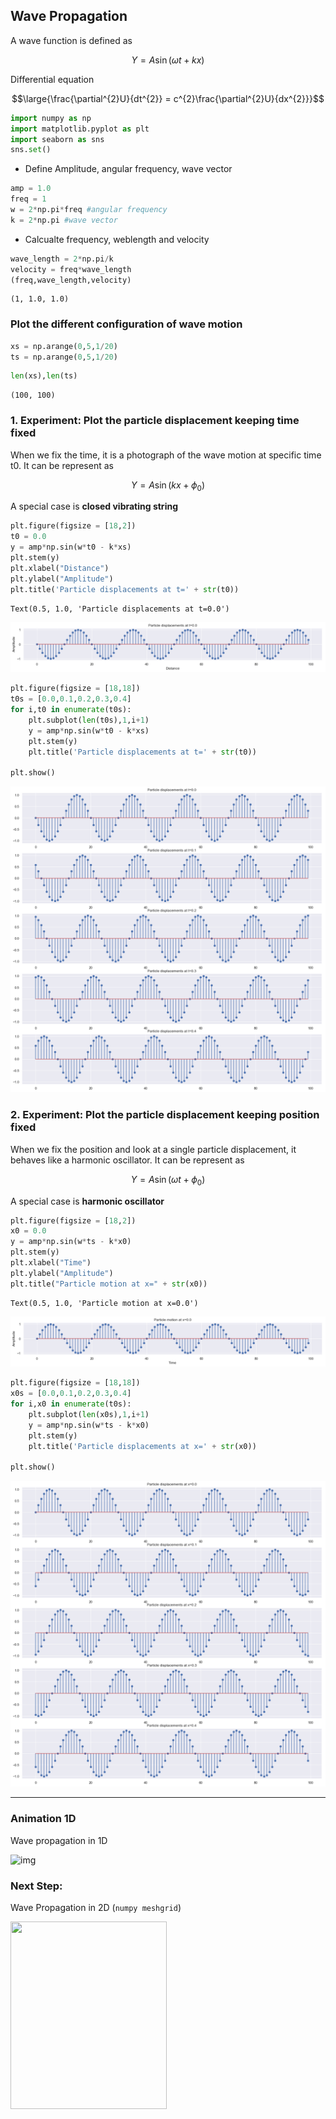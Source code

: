 ## Wave Propagation


A wave function is defined as 

$$Y = A \sin(\omega t + kx)$$

Differential equation

$$\large{\frac{\partial^{2}U}{dt^{2}} = c^{2}\frac{\partial^{2}U}{dx^{2}}}$$


```python
import numpy as np
import matplotlib.pyplot as plt
import seaborn as sns 
sns.set()
```

- Define Amplitude, angular frequency, wave vector


```python
amp = 1.0
freq = 1
w = 2*np.pi*freq #angular frequency
k = 2*np.pi #wave vector
```

- Calcualte frequency, weblength and velocity


```python
wave_length = 2*np.pi/k
velocity = freq*wave_length
(freq,wave_length,velocity)
```




    (1, 1.0, 1.0)



### Plot the different configuration of wave motion


```python
xs = np.arange(0,5,1/20)
ts = np.arange(0,5,1/20)
```


```python
len(xs),len(ts)
```




    (100, 100)



### 1. Experiment: Plot the particle displacement keeping time fixed
When we fix the time, it is a photograph of the wave motion at specific time t0. It can be represent as

$$Y = A \sin (kx + \phi_{0})$$

A special case is **closed vibrating string**


```python
plt.figure(figsize = [18,2])
t0 = 0.0
y = amp*np.sin(w*t0 - k*xs)
plt.stem(y)
plt.xlabel("Distance")
plt.ylabel("Amplitude")
plt.title('Particle displacements at t=' + str(t0))
```




    Text(0.5, 1.0, 'Particle displacements at t=0.0')




![png](output_10_1.png)



```python
plt.figure(figsize = [18,18])
t0s = [0.0,0.1,0.2,0.3,0.4]
for i,t0 in enumerate(t0s):
    plt.subplot(len(t0s),1,i+1)
    y = amp*np.sin(w*t0 - k*xs)
    plt.stem(y)
    plt.title('Particle displacements at t=' + str(t0))

plt.show()
```


![png](output_11_0.png)


### 2. Experiment: Plot the particle displacement keeping position fixed

When we fix the position and look at a single particle displacement, it behaves like a harmonic oscillator. It can be represent as

$$Y = A \sin (\omega t + \phi_{0})$$

A special case is **harmonic oscillator**


```python
plt.figure(figsize = [18,2])
x0 = 0.0
y = amp*np.sin(w*ts - k*x0)
plt.stem(y)
plt.xlabel("Time")
plt.ylabel("Amplitude")
plt.title("Particle motion at x=" + str(x0))
```




    Text(0.5, 1.0, 'Particle motion at x=0.0')




![png](output_13_1.png)



```python
plt.figure(figsize = [18,18])
x0s = [0.0,0.1,0.2,0.3,0.4]
for i,x0 in enumerate(t0s):
    plt.subplot(len(x0s),1,i+1)
    y = amp*np.sin(w*ts - k*x0)
    plt.stem(y)
    plt.title('Particle displacements at x=' + str(x0))

plt.show()
```


![png](output_14_0.png)


-----------------

### Animation 1D

Wave propagation in 1D

![img](wave.gif)

### Next Step: 
Wave Propagation in 2D (```numpy meshgrid```)

<img src="https://upload.wikimedia.org/wikipedia/commons/b/bb/2D_Wave_Function_resize.gif" width="250" height ="300"> </img>

